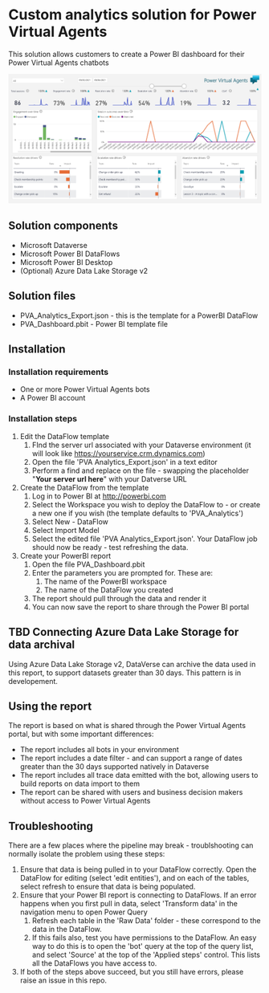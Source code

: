 # Custom analytics solution for Power Virtual Agents

This solution allows customers to create a Power BI dashboard for their Power Virtual Agents chatbots

<img src="img/PVA_Analytics.png" width="797" alt="Custom Analytics example screenshot">

## Solution components

- Microsoft Dataverse
- Microsoft Power BI DataFlows
- Microsoft Power BI Desktop
- (Optional) Azure Data Lake Storage v2

## Solution files

- PVA_Analytics_Export.json - this is the template for a PowerBI DataFlow
- PVA_Dashboard.pbit - Power BI template file

## Installation

### Installation requirements

- One or more Power Virtual Agents bots
- A Power BI account

### Installation steps

1. Edit the DataFlow template
   1. FInd the server url associated with your Dataverse environment (it will look like https://yourservice.crm.dynamics.com)
   2. Open the file 'PVA Analytics_Export.json' in a text editor
   3. Perform a find and replace on the file - swapping the placeholder "**Your server url here**" with your Datverse URL
2. Create the DataFlow from the template
   1. Log in to Power BI at http://powerbi.com
   2. Select the Workspace you wish to deploy the DataFlow to  - or create a new one if you wish (the template defaults to 'PVA_Analytics')
   3. Select New - DataFlow
   4. Select Import Model
   5. Select the edited file 'PVA Analytics_Export.json'. Your DataFlow job should now be ready - test refreshing the data.
3. Create your PowerBI report
   1. Open the file PVA_Dashboard.pbit
   2. Enter the parameters you are prompted for. These are:
      1. The name of the PowerBI workspace
      2. The name of the DataFlow you created
   3. The report should pull through the data and render it
   4. You can now save the report to share through the Power BI portal

## TBD Connecting Azure Data Lake Storage for data archival

Using Azure Data Lake Storage v2, DataVerse can archive the data used in this report, to support datasets greater than 30 days. This pattern is in developement.

## Using the report

The report is based on what is shared through the Power Virtual Agents portal, but with some important differences:

- The report includes all bots in your environment
- The report includes a date filter - and can support a range of dates greater than the 30 days supported natively in Dataverse
- The report includes all trace data emitted with the bot, allowing users to build reports on data import to them
- The report can be shared with users and business decision makers without access to Power Virtual Agents

## Troubleshooting

There are a few places where the pipeline may break - troublshooting can normally isolate the problem using these steps:

1. Ensure that data is being pulled in to your DataFlow correctly. Open the DataFlow for editing (select 'edit entities'), and on each of the tables, select refresh to ensure that data is being populated.
2. Ensure that your Power BI report is connecting to DataFlows. If an error happens when you first pull in data, select 'Transform data' in the navigation menu to open Power Query
   1. Refresh each table in the 'Raw Data' folder - these correspond to the data in the DataFlow.
   2. If this fails also, test you have permissions to the DataFlow. An easy way to do this is to open the 'bot' query at the top of the query list, and select 'Source' at the top of the 'Applied steps' control. This lists all the DataFlows you have access to.
3. If both of the steps above succeed, but you still have errors, please raise an issue in this repo.
